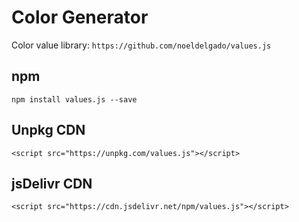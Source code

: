 # Color Generator

Color value library: `https://github.com/noeldelgado/values.js`

## npm
`npm install values.js --save`

## Unpkg CDN
`<script src="https://unpkg.com/values.js"></script>`

## jsDelivr CDN
`<script src="https://cdn.jsdelivr.net/npm/values.js"></script>`
